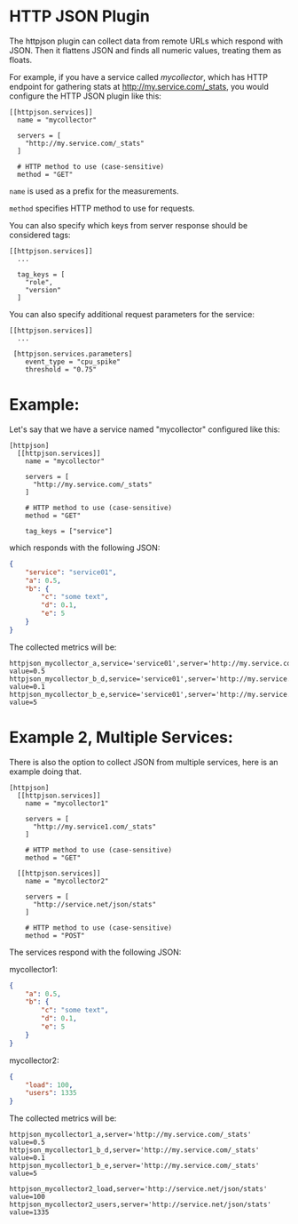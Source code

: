 # HTTP JSON Plugin

The httpjson plugin can collect data from remote URLs which respond with JSON. Then it flattens JSON and finds all numeric values, treating them as floats.

For example, if you have a service called _mycollector_, which has HTTP endpoint for gathering stats at http://my.service.com/_stats, you would configure the HTTP JSON
plugin like this:

```
[[httpjson.services]]
  name = "mycollector"

  servers = [
    "http://my.service.com/_stats"
  ]

  # HTTP method to use (case-sensitive)
  method = "GET"
```

`name` is used as a prefix for the measurements.

`method` specifies HTTP method to use for requests.

You can also specify which keys from server response should be considered tags:

```
[[httpjson.services]]
  ...

  tag_keys = [
    "role",
    "version"
  ]
```

You can also specify additional request parameters for the service:

```
[[httpjson.services]]
  ...

 [httpjson.services.parameters]
    event_type = "cpu_spike"
    threshold = "0.75"

```


# Example:

Let's say that we have a service named "mycollector" configured like this:

```
[httpjson]
  [[httpjson.services]]
    name = "mycollector"

    servers = [
      "http://my.service.com/_stats"
    ]

    # HTTP method to use (case-sensitive)
    method = "GET"

    tag_keys = ["service"]
```

which responds with the following JSON:

```json
{
    "service": "service01",
    "a": 0.5,
    "b": {
        "c": "some text",
        "d": 0.1,
        "e": 5
    }
}
```

The collected metrics will be:
```
httpjson_mycollector_a,service='service01',server='http://my.service.com/_stats' value=0.5
httpjson_mycollector_b_d,service='service01',server='http://my.service.com/_stats' value=0.1
httpjson_mycollector_b_e,service='service01',server='http://my.service.com/_stats' value=5
```

# Example 2, Multiple Services:

There is also the option to collect JSON from multiple services, here is an
example doing that.

```
[httpjson]
  [[httpjson.services]]
    name = "mycollector1"

    servers = [
      "http://my.service1.com/_stats"
    ]

    # HTTP method to use (case-sensitive)
    method = "GET"

  [[httpjson.services]]
    name = "mycollector2"

    servers = [
      "http://service.net/json/stats"
    ]

    # HTTP method to use (case-sensitive)
    method = "POST"
```

The services respond with the following JSON:

mycollector1:
```json
{
    "a": 0.5,
    "b": {
        "c": "some text",
        "d": 0.1,
        "e": 5
    }
}
```

mycollector2:
```json
{
    "load": 100,
    "users": 1335
}
```

The collected metrics will be:

```
httpjson_mycollector1_a,server='http://my.service.com/_stats' value=0.5
httpjson_mycollector1_b_d,server='http://my.service.com/_stats' value=0.1
httpjson_mycollector1_b_e,server='http://my.service.com/_stats' value=5

httpjson_mycollector2_load,server='http://service.net/json/stats' value=100
httpjson_mycollector2_users,server='http://service.net/json/stats' value=1335
```
